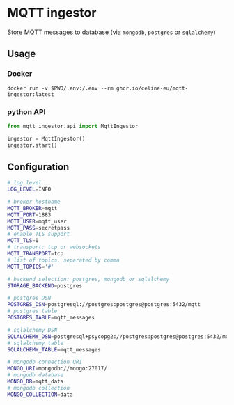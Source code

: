 # MQTT ingestor

Store MQTT messages to database (via `mongodb`, `postgres` or `sqlalchemy`)

## Usage

### Docker 

`docker run -v $PWD/.env:/.env --rm ghcr.io/celine-eu/mqtt-ingestor:latest`

### python API

```py
from mqtt_ingestor.api import MqttIngestor

ingestor = MqttIngestor()
ingestor.start()
```

## Configuration

```sh
# log level
LOG_LEVEL=INFO

# broker hostname
MQTT_BROKER=mqtt
MQTT_PORT=1883
MQTT_USER=mqtt_user
MQTT_PASS=secretpass
# enable TLS support
MQTT_TLS=0
# transport: tcp or websockets
MQTT_TRANSPORT=tcp
# list of topics, separated by comma
MQTT_TOPICS='#'

# backend selection: postgres, mongodb or sqlalchemy
STORAGE_BACKEND=postgres

# postgres DSN
POSTGRES_DSN=postgresql://postgres:postgres@postgres:5432/mqtt
# postgres table
POSTGRES_TABLE=mqtt_messages

# sqlalchemy DSN
SQLALCHEMY_DSN=postgresql+psycopg2://postgres:postgres@postgres:5432/mqtt
# sqlalchemy table
SQLALCHEMY_TABLE=mqtt_messages

# mongodb connection URI
MONGO_URI=mongodb://mongo:27017/
# mongodb database
MONGO_DB=mqtt_data
# mongodb collection
MONGO_COLLECTION=data
```